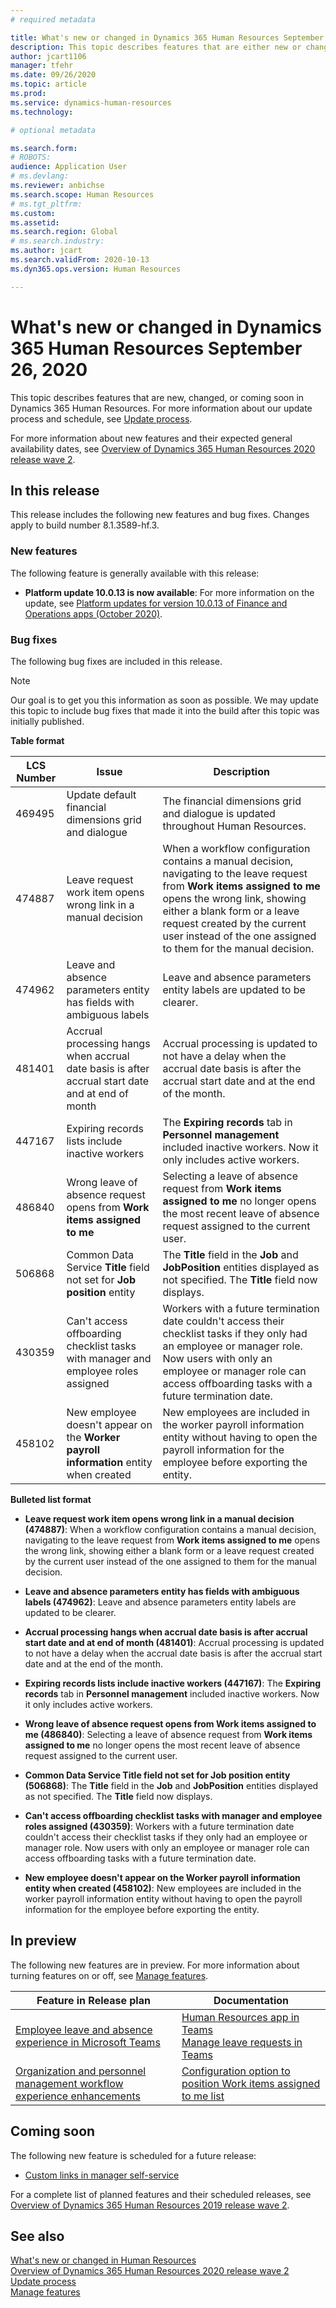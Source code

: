 ```yaml
---
# required metadata

title: What's new or changed in Dynamics 365 Human Resources September 26, 2020
description: This topic describes features that are either new or changed in Microsoft Dynamics 365 Human Resources.
author: jcart1106
manager: tfehr
ms.date: 09/26/2020
ms.topic: article
ms.prod:
ms.service: dynamics-human-resources
ms.technology:

# optional metadata

ms.search.form:
# ROBOTS:
audience: Application User
# ms.devlang:
ms.reviewer: anbichse
ms.search.scope: Human Resources
# ms.tgt_pltfrm:
ms.custom:
ms.assetid:
ms.search.region: Global
# ms.search.industry:
ms.author: jcart
ms.search.validFrom: 2020-10-13
ms.dyn365.ops.version: Human Resources

---
```


# What's new or changed in Dynamics 365 Human Resources September 26, 2020

This topic describes features that are new, changed, or coming soon in Dynamics 365 Human Resources. For more information about our update process and schedule, see [Update process](hr-admin-setup-update-process.md).

For more information about new features and their expected general availability dates, see [Overview of Dynamics 365 Human Resources 2020 release wave 2](https://docs.microsoft.com/dynamics365-release-plan/2020wave2/dynamics365-human-resources/).

## In this release

This release includes the following new features and bug fixes. Changes apply to build number 8.1.3589-hf.3.

### New features

The following feature is generally available with this release:

- **Platform update 10.0.13 is now available**: For more information on the update, see [Platform updates for version 10.0.13 of Finance and Operations apps (October 2020)](https://docs.microsoft.com/dynamics365/fin-ops-core/dev-itpro/get-started/whats-new-platform-updates-10-0-13).

### Bug fixes

The following bug fixes are included in this release.

> [!NOTE]
> Our goal is to get you this information as soon as possible. We may update this topic to include bug fixes that made it into the build after this topic was initially published.

**Table format**

| LCS Number | Issue | Description |
| --- | --- | --- |
| 469495 | Update default financial dimensions grid and dialogue | The financial dimensions grid and dialogue is updated throughout Human Resources. |
| 474887 | Leave request work item opens wrong link in a manual decision | When a workflow configuration contains a manual decision, navigating to the leave request from **Work items assigned to me** opens the wrong link, showing either a blank form or a leave request created by the current user instead of the one assigned to them for the manual decision. |
| 474962 | Leave and absence parameters entity has fields with ambiguous labels | Leave and absence parameters entity labels are updated to be clearer. |
| 481401 | Accrual processing hangs when accrual date basis is after accrual start date and at end of month | Accrual processing is updated to not have a delay when the accrual date basis is after the accrual start date and at the end of the month. |
| 447167 | Expiring records lists include inactive workers | The **Expiring records** tab in **Personnel management** included inactive workers. Now it only includes active workers. |
| 486840 | Wrong leave of absence request opens from **Work items assigned to me** | Selecting a leave of absence request from **Work items assigned to me** no longer opens the most recent leave of absence request assigned to the current user. |
| 506868 | Common Data Service **Title** field not set for **Job position** entity | The **Title** field in the **Job** and **JobPosition** entities displayed as not specified. The **Title** field now displays. |
| 430359 | Can't access offboarding checklist tasks with manager and employee roles assigned | Workers with a future termination date couldn't access their checklist tasks if they only had an employee or manager role. Now users with only an employee or manager role can access offboarding tasks with a future termination date. |
| 458102 | New employee doesn't appear on the **Worker payroll information** entity when created | New employees are included in the worker payroll information entity without having to open the payroll information for the employee before exporting the entity. |

**Bulleted list format**

- **Leave request work item opens wrong link in a manual decision (474887)**: When a workflow configuration contains a manual decision, navigating to the leave request from **Work items assigned to me** opens the wrong link, showing either a blank form or a leave request created by the current user instead of the one assigned to them for the manual decision.

- **Leave and absence parameters entity has fields with ambiguous labels (474962)**: Leave and absence parameters entity labels are updated to be clearer.

- **Accrual processing hangs when accrual date basis is after accrual start date and at end of month (481401)**: Accrual processing is updated to not have a delay when the accrual date basis is after the accrual start date and at the end of the month. 

- **Expiring records lists include inactive workers (447167)**: The **Expiring records** tab in **Personnel management** included inactive workers. Now it only includes active workers.

- **Wrong leave of absence request opens from Work items assigned to me (486840)**: Selecting a leave of absence request from **Work items assigned to me** no longer opens the most recent leave of absence request assigned to the current user. 

- **Common Data Service Title field not set for Job position entity (506868)**: The **Title** field in the **Job** and **JobPosition** entities displayed as not specified. The **Title** field now displays.

- **Can't access offboarding checklist tasks with manager and employee roles assigned (430359)**: Workers with a future termination date couldn't access their checklist tasks if they only had an employee or manager role. Now users with only an employee or manager role can access offboarding tasks with a future termination date.

- **New employee doesn't appear on the Worker payroll information entity when created (458102)**: New employees are included in the worker payroll information entity without having to open the payroll information for the employee before exporting the entity. 

## In preview

The following new features are in preview. For more information about turning features on or off, see [Manage features](hr-admin-manage-features.md).

| Feature in Release plan | Documentation |
| --- | --- |
| [Employee leave and absence experience in Microsoft Teams](https://docs.microsoft.com/dynamics365-release-plan/2020wave1/dynamics365-human-resources/employee-leave-absence-experience-teams) | [Human Resources app in Teams](https://go.microsoft.com/fwlink/?linkid=2127841)<br>[Manage leave requests in Teams](hr-teams-leave-app.md) |
| [Organization and personnel management workflow experience enhancements](https://docs.microsoft.com/dynamics365-release-plan/2020wave2/human-resources/dynamics365-human-resources/organization-personnel-management-workflow-experience-enhancements) | [Configuration option to position Work items assigned to me list](https://docs.microsoft.com/dynamics365/human-resources/hr-whats-new-2020-09-03#configuration-option-to-position-work-items-assigned-to-me-list-477004) |

## Coming soon

The following new feature is scheduled for a future release:

- [Custom links in manager self-service](https://docs.microsoft.com/dynamics365-release-plan/2020wave2/human-resources/dynamics365-human-resources/custom-links-manager-self-service)

For a complete list of planned features and their scheduled releases, see [Overview of Dynamics 365 Human Resources 2019 release wave 2](https://docs.microsoft.com/dynamics365-release-plan/2019wave2/dynamics365-human-resources/).

## See also

[What's new or changed in Human Resources](hr-admin-whats-new.md)</br>
[Overview of Dynamics 365 Human Resources 2020 release wave 2](https://docs.microsoft.com/dynamics365-release-plan/2020wave2/dynamics365-human-resources/)</br>
[Update process](hr-admin-setup-update-process.md)</br>
[Manage features](hr-admin-manage-features.md)
